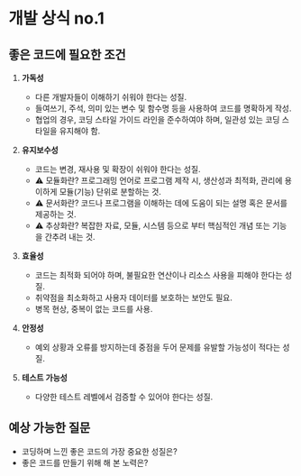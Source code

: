 # 개발 상식 no.1

## 좋은 코드에 필요한 조건

1. **가독성**
   - 다른 개발자들이 이해하기 쉬워야 한다는 성질.
   - 들여쓰기, 주석, 의미 있는 변수 및 함수명 등을 사용하여 코드를 명확하게 작성.
   - 협업의 경우, 코딩 스타일 가이드 라인을 준수하여야 하며, 일관성 있는 코딩 스타일을 유지해야 함.

2. **유지보수성**
   - 코드는 변경, 재사용 및 확장이 쉬워야 한다는 성질.
   - ⚠️ 모듈화란? 프로그래밍 언어로 프로그램 제작 시, 생산성과 최적화, 관리에 용이하게 모듈(기능) 단위로 분할하는 것.
   - ⚠️ 문서화란? 코드나 프로그램을 이해하는 데에 도움이 되는 설명 혹은 문서를 제공하는 것.
   - ⚠️ 추상화란? 복잡한 자료, 모듈, 시스템 등으로 부터 핵심적인 개념 또는 기능을 간추려 내는 것.

3. **효율성**
   - 코드는 최적화 되어야 하며, 불필요한 연산이나 리소스 사용을 피해야 한다는 성질.
   - 취약점을 최소화하고 사용자 데이터를 보호하는 보안도 필요.
   - 병목 현상, 중복이 없는 코드를 사용.

4. **안정성**
   - 예외 상황과 오류를 방지하는데 중점을 두어 문제를 유발할 가능성이 적다는 성질.

5. **테스트 가능성**
   - 다양한 테스트 레벨에서 검증할 수 있어야 한다는 성질.

## 예상 가능한 질문

- 코딩하며 느낀 좋은 코드의 가장 중요한 성질은?
- 좋은 코드를 만들기 위해 해 본 노력은?

